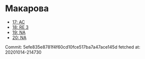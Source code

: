 # Макарова
- [17: AC](17.md)
- [18: RE 3](18.md)
- [19: NA](19.md)
- [20: NA](20.md)

Commit: 5efe835e8781f4f60cd10fce517ba7a47ace145d
 fetched at: 20201014-214730
